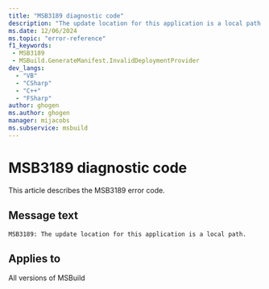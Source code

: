 ```yaml
---
title: "MSB3189 diagnostic code"
description: "The update location for this application is a local path."
ms.date: 12/06/2024
ms.topic: "error-reference"
f1_keywords:
 - MSB3189
 - MSBuild.GenerateManifest.InvalidDeploymentProvider
dev_langs:
  - "VB"
  - "CSharp"
  - "C++"
  - "FSharp"
author: ghogen
ms.author: ghogen
manager: mijacobs
ms.subservice: msbuild
---
```


# MSB3189 diagnostic code

<!-- :::ErrorDefinitionDescription::: -->
<!-- :::editable-content name="introDescription"::: -->
This article describes the MSB3189 error code.
<!-- :::editable-content-end::: -->

## Message text

`MSB3189: The update location for this application is a local path.`

<!-- :::editable-content name="postOutputDescription"::: -->
<!--
{StrBegin="MSB3189: "}
-->
<!-- :::editable-content-end::: -->
<!-- :::ErrorDefinitionDescription-end::: -->

## Applies to

All versions of MSBuild
